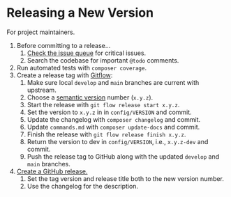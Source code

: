 # Releasing a New Version

For project maintainers.

1. Before committing to a release...
    1. [Check the issue queue](https://github.com/acquia/orca/issues) for critical issues.
    1. Search the codebase for important `@todo` comments.
1. Run automated tests with `composer coverage`.
1. Create a release tag with [Gitflow](https://github.com/nvie/gitflow):
    1. Make sure local `develop` and `main` branches are current with upstream.
    1. Choose a [semantic version](https://semver.org/) number (`x.y.z`).
    1. Start the release with `git flow release start x.y.z`.
    1. Set the version to `x.y.z` in in `config/VERSION` and commit.
    1. Update the changelog with `composer changelog` and commit.
    1. Update `commands.md` with `composer update-docs` and commit.
    1. Finish the release with `git flow release finish x.y.z`.
    1. Return the version to dev in `config/VERSION`, i.e., `x.y.z-dev` and commit.
    1. Push the release tag to GitHub along with the updated `develop` and `main` branches.
1. [Create a GitHub release.](https://help.github.com/articles/creating-releases/)
    1. Set the tag version and release title both to the new version number.
    1. Use the changelog for the description.
